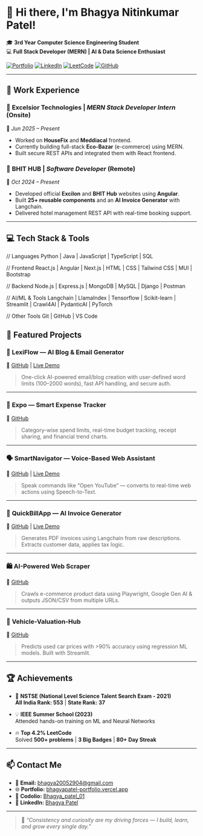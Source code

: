 # 👋 Hi there, I'm Bhagya Nitinkumar Patel!

🎓 **3rd Year Computer Science Engineering Student**  
💻 **Full Stack Developer (MERN) | AI & Data Science Enthusiast**

[![Portfolio](https://img.shields.io/badge/Portfolio-Click%20Here-blue?style=for-the-badge&logo=vercel)](https://bhagyapatel-portfolio.vercel.app/)
[![LinkedIn](https://img.shields.io/badge/LinkedIn-Connect-blue?style=for-the-badge&logo=linkedin)](https://www.linkedin.com/in/bhagyapatel/)
[![LeetCode](https://img.shields.io/badge/Leetcode-Bhagya__patel__01-orange?style=for-the-badge&logo=leetcode)](https://leetcode.com/u/Bhagya_patel_01/)
[![GitHub](https://img.shields.io/badge/Github-Bhagya2005-black?style=for-the-badge&logo=github)](https://github.com/Bhagya2005)

---

## 🚀 Work Experience

### 🏢 **Excelsior Technologies** | *MERN Stack Developer Intern* (Onsite)  
📅 *Jun 2025 – Present*
- Worked on **HouseFix** and **Meddiacal** frontend.
- Currently building full-stack **Eco-Bazar** (e-commerce) using MERN.
- Built secure REST APIs and integrated them with React frontend.

### 🧠 **BHIT HUB** | *Software Developer* (Remote)  
📅 *Oct 2024 – Present*
- Developed official **Excilon** and **BHIT Hub** websites using **Angular**.
- Built **25+ reusable components** and an **AI Invoice Generator** with Langchain.
- Delivered hotel management REST API with real-time booking support.

---

## 💻 Tech Stack & Tools


// Languages
Python | Java | JavaScript | TypeScript | SQL

// Frontend
React.js | Angular | Next.js | HTML | CSS | Tailwind CSS | MUI | Bootstrap

// Backend
Node.js | Express.js | MongoDB | MySQL | Django | Postman

// AI/ML & Tools
Langchain | LlamaIndex | Tensorflow | Scikit-learn | Streamlit | Crawl4AI | PydanticAI | PyTorch

// Other Tools
Git | GitHub | VS Code




## 📂 Featured Projects

### 🧠 **LexiFlow** — AI Blog & Email Generator  
🔗 [GitHub](https://github.com/Bhagya2005/Lexiflow) | [Live Demo](https://lexiflow-bhagya.vercel.app/)  
> One-click AI-powered email/blog creation with user-defined word limits (100–2000 words), fast API handling, and secure auth.

---

### 💸 **Expo** — Smart Expense Tracker  
🔗 [GitHub](https://github.com/Bhagya2005/Expo)  
> Category-wise spend limits, real-time budget tracking, receipt sharing, and financial trend charts.

---

### 🗣️ **SmartNavigator** — Voice-Based Web Assistant  
🔗 [GitHub](https://github.com/Bhagya2005/Smartnavigator) | [Live Demo](https://smartnavigator.vercel.app/)  
> Speak commands like “Open YouTube” — converts to real-time web actions using Speech-to-Text.

---

### 🧾 **QuickBillApp** — AI Invoice Generator  
🔗 [GitHub](https://github.com/Bhagya2005/AI-invoice) | [Live Demo](https://quickbillai.streamlit.app/)  
> Generates PDF invoices using Langchain from raw descriptions. Extracts customer data, applies tax logic.

---

### 🛍️ **AI-Powered Web Scraper**  
🔗 [GitHub](https://github.com/Bhagya2005/AI-Powered-Web-Scraping-Data-Extraction-System)  
> Crawls e-commerce product data using Playwright, Google Gen AI & outputs JSON/CSV from multiple URLs.

---

### 🚗 **Vehicle-Valuation-Hub**  
🔗 [GitHub](https://github.com/Bhagya2005/Vehicle-Valuation-Hub)  
> Predicts used car prices with >90% accuracy using regression ML models. Built with Streamlit.

---

## 🏆 Achievements

- 🥇 **NSTSE (National Level Science Talent Search Exam - 2021)**  
  **All India Rank: 553** | **State Rank: 37**  

- 💡 **IEEE Summer School (2023)**  
  Attended hands-on training on ML and Neural Networks

- 🔥 **Top 4.2% LeetCode**  
  Solved **500+ problems** | **3 Big Badges** | **80+ Day Streak**

---

## 📫 Contact Me

- 📧 **Email:** [bhagya20052904@gmail.com](mailto:bhagya20052904@gmail.com)  
- 🌐 **Portfolio:** [bhagyapatel-portfolio.vercel.app](https://bhagyapatel-portfolio.vercel.app/)  
- 🔗 **Codolio:** [Bhagya_patel_01](https://codolio.com/profile/Bhagya_patel_01)  
- 💼 **LinkedIn:** [Bhagya Patel](https://www.linkedin.com/in/bhagyapatel/)  

---

> 🌟 *“Consistency and curiosity are my driving forces — I build, learn, and grow every single day.”*
